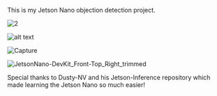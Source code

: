 This is my Jetson Nano objection detection project.


![2](https://user-images.githubusercontent.com/70357685/143724058-00dcfbd3-1077-43c4-815c-e9f843e2663f.JPG)

![alt text](https://user-images.githubusercontent.com/70357685/143724058-00dcfbd3-1077-43c4-815c-e9f843e2663f.JPG)

![Capture](https://user-images.githubusercontent.com/70357685/143724059-0d6b1a41-4cf0-4176-9cce-1cc639d93218.JPG)

![JetsonNano-DevKit_Front-Top_Right_trimmed](https://user-images.githubusercontent.com/70357685/143724062-3132ac08-b176-4f71-8278-bc2e4a628fe9.jpg)



Special thanks to Dusty-NV and his Jetson-Inference repository which made learning the Jetson Nano so much easier!
